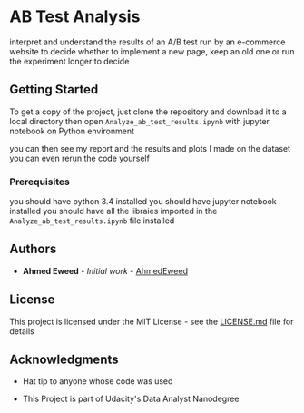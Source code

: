 # AB Test Analysis

interpret and understand the results of an A/B test
run by an e-commerce website to decide
whether to implement a new page,
keep an old one 
or run the experiment longer to decide

## Getting Started

To get a copy of the project, just clone the repository and download it to a local directory
then open `Analyze_ab_test_results.ipynb` with jupyter notebook on Python environment

you can then see my report
and the results and plots I made on the dataset
you can even rerun the code yourself

### Prerequisites

you should have python 3.4 installed
you should have jupyter notebook installed
you should have all the libraies imported in the `Analyze_ab_test_results.ipynb`
file installed


## Authors

* **Ahmed Eweed** - *Initial work* - [AhmedEweed](https://github.com/AhmedEweed)

## License

This project is licensed under the MIT License - see the [LICENSE.md](LICENSE.md) file for details

## Acknowledgments

* Hat tip to anyone whose code was used

* This Project is part of Udacity's Data Analyst Nanodegree